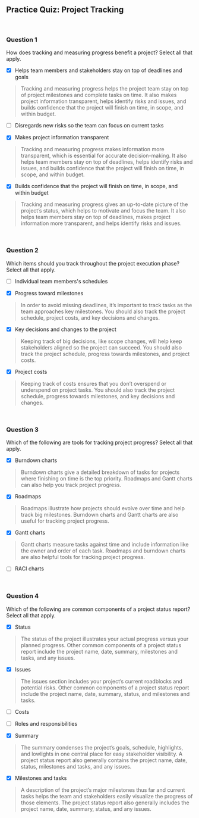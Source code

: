 ## Practice Quiz: Project Tracking

<br>

### Question 1

How does tracking and measuring progress benefit a project? Select all that apply.

+ [x] Helps team members and stakeholders stay on top of deadlines and goals

> Tracking and measuring progress helps the project team stay on top of project milestones and complete tasks on time. It also makes project information transparent, helps identify risks and issues, and builds confidence that the project will finish on time, in scope, and within budget. 

+ [ ] Disregards new risks so the team can focus on current tasks

+ [x] Makes project information transparent

> Tracking and measuring progress makes information more transparent, which is essential for accurate decision-making. It also helps team members stay on top of deadlines, helps identify risks and issues, and builds confidence that the project will finish on time, in scope, and within budget.

+ [x] Builds confidence that the project will finish on time, in scope, and within budget

> Tracking and measuring progress gives an up-to-date picture of the project’s status, which helps to motivate and focus the team. It also helps team members stay on top of deadlines, makes project information more transparent, and helps identify risks and issues.

<br>

### Question 2

Which items should you track throughout the project execution phase? Select all that apply.

+ [ ] Individual team members's schedules

+ [x] Progress toward milestones

> In order to avoid missing deadlines, it’s important to track tasks as the team approaches key milestones. You should also track the project schedule, project costs, and key decisions and changes.

+ [x] Key decisions and changes to the project

> Keeping track of big decisions, like scope changes, will help keep stakeholders aligned so the project can succeed. You should also track the project schedule, progress towards milestones, and project costs.

+ [x] Project costs

> Keeping track of costs ensures that you don’t overspend or underspend on project tasks. You should also track the project schedule, progress towards milestones, and key decisions and changes.

<br>

### Question 3

Which of the following are tools for tracking project progress? Select all that apply.

+ [x] Burndown charts

> Burndown charts give a detailed breakdown of tasks for projects where finishing on time is the top priority. Roadmaps and Gantt charts can also help you track project progress.

+ [x] Roadmaps

> Roadmaps illustrate how projects should evolve over time and help track big milestones. Burndown charts and Gantt charts are also useful for tracking project progress.

+ [x] Gantt charts

> Gantt charts measure tasks against time and include information like the owner and order of each task. Roadmaps and burndown charts are also helpful tools for tracking project progress.

+ [ ] RACI charts

<br>

### Question 4

Which of the following are common components of a project status report? Select all that apply.

+ [x] Status

> The status of the project illustrates your actual progress versus your planned progress. Other common components of a project status report include the project name, date, summary, milestones and tasks, and any issues.

+ [x] Issues

> The issues section includes your project’s current roadblocks and potential risks. Other common components of a project status report include the project name, date, summary, status, and milestones and tasks.

+ [ ] Costs

+ [ ] Roles and responsibilities

+ [x] Summary

> The summary condenses the project’s goals, schedule, highlights, and lowlights in one central place for easy stakeholder visibility. A project status report also generally contains the project name, date, status, milestones and tasks, and any issues.

+ [x] Milestones and tasks

> A description of the project’s major milestones thus far and current tasks helps the team and stakeholders easily visualize the progress of those elements. The project status report also generally includes the project name, date, summary, status, and any issues.